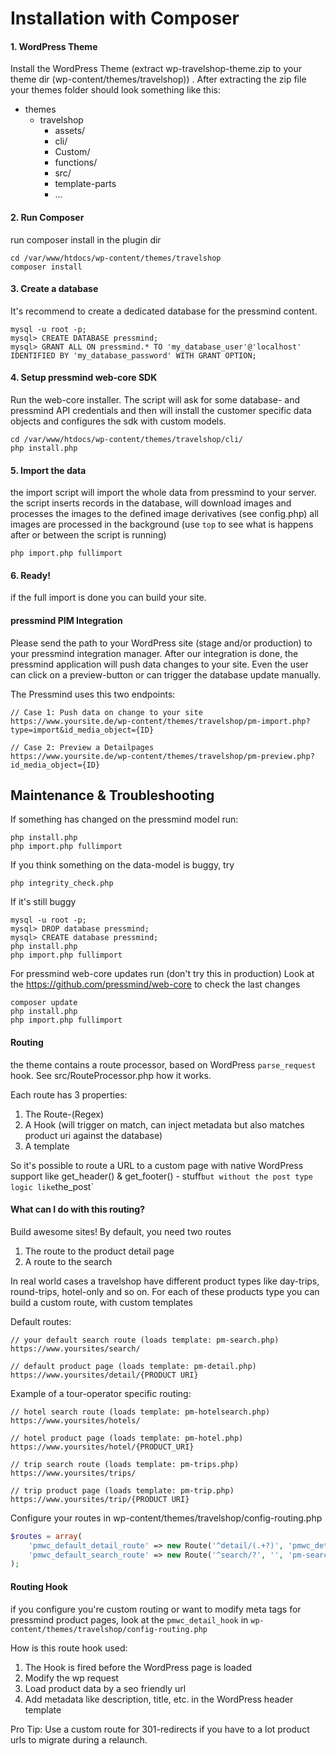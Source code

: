 # Installation with Composer
#### 1. WordPress Theme
 Install the WordPress Theme (extract wp-travelshop-theme.zip to your theme dir (wp-content/themes/travelshop))  .
 After extracting the zip file your themes folder should look something like this: 
* themes
    * travelshop
        * assets/
        * cli/
        * Custom/
        * functions/
        * src/
        * template-parts
        * ...

#### 2. Run Composer
run composer install in the plugin dir
```shell script
cd /var/www/htdocs/wp-content/themes/travelshop
composer install
```

#### 3. Create a database 
It's recommend to create a dedicated database for the pressmind content.
```shell script
mysql -u root -p;
mysql> CREATE DATABASE pressmind;
mysql> GRANT ALL ON pressmind.* TO 'my_database_user'@'localhost' IDENTIFIED BY 'my_database_password' WITH GRANT OPTION;
```

#### 4. Setup pressmind web-core SDK
Run the web-core installer. 
The script will ask for some database- and pressmind API credentials and then will install the customer specific data objects and configures the sdk with custom models.

```shell script
cd /var/www/htdocs/wp-content/themes/travelshop/cli/
php install.php
```

#### 5. Import the data
the import script will import the whole data from pressmind to your server.
the script inserts records in the database, will download images
and processes the images to the defined image derivatives (see config.php)
all images are processed in the background 
(use `top` to see what is happens after or between the script is running) 

```shell script
php import.php fullimport
```
#### 6. Ready!
if the full import is done you can build your site.


#### pressmind PIM Integration
Please send the path to your WordPress site (stage and/or production) 
to your pressmind integration manager.
After our integration is done, the pressmind application will push data changes to your site.
Even the user can click on a preview-button or can trigger the database update manually.

The Pressmind uses this two endpoints:

```
// Case 1: Push data on change to your site
https://www.yoursite.de/wp-content/themes/travelshop/pm-import.php?type=import&id_media_object={ID}

// Case 2: Preview a Detailpages
https://www.yoursite.de/wp-content/themes/travelshop/pm-preview.php?id_media_object={ID}
```

## Maintenance & Troubleshooting

If something has changed on the pressmind model run:
````shell script
php install.php
php import.php fullimport
````

If you think something on the data-model is buggy, try
````shell script
php integrity_check.php
````

If it's still buggy
````shell script
mysql -u root -p;
mysql> DROP database pressmind;
mysql> CREATE database pressmind;
php install.php
php import.php fullimport
````

For pressmind web-core updates run (don't try this in production)
Look at the https://github.com/pressmind/web-core to check the last changes
```shell script
composer update
php install.php
php import.php fullimport
```

#### Routing
the theme contains a route processor, based on WordPress `parse_request` hook. 
See src/RouteProcessor.php how it works.

Each route has 3 properties:
1. The Route-(Regex)
2. A Hook (will trigger on match, can inject metadata but also matches product uri against the database)
3. A template

So it's possible to route a URL to a custom page with native WordPress 
support like get_header() & get_footer() - stuff`
but without the post type logic like `the_post`

#### What can I do with this routing?
Build awesome sites! By default, you need two routes

1. The route to the product detail page
2. A route to the search

In real world cases a travelshop have different product types like 
day-trips, round-trips, hotel-only and so on. 
For each of these products type you can build a custom route, with custom templates 

Default routes:
```
// your default search route (loads template: pm-search.php)
https://www.yoursites/search/

// default product page (loads template: pm-detail.php)
https://www.yoursites/detail/{PRODUCT URI}

```

Example of a tour-operator specific routing:
```
// hotel search route (loads template: pm-hotelsearch.php)
https://www.yoursites/hotels/

// hotel product page (loads template: pm-hotel.php)
https://www.yoursites/hotel/{PRODUCT_URI}

// trip search route (loads template: pm-trips.php)
https://www.yoursites/trips/

// trip product page (loads template: pm-trip.php)
https://www.yoursites/trip/{PRODUCT URI}

```

Configure your routes in wp-content/themes/travelshop/config-routing.php
```php
$routes = array(
    'pmwc_default_detail_route' => new Route('^detail/(.+?)', 'pmwc_detail_hook', 'pm-detail'),
    'pmwc_default_search_route' => new Route('^search/?', '', 'pm-search'),
);
```
#### Routing Hook
if you configure you're custom routing or want to modify meta tags for pressmind product pages, look at the `pmwc_detail_hook`
in `wp-content/themes/travelshop/config-routing.php` 

How is this route hook used:
1. The Hook is fired before the WordPress page is loaded
2. Modify the wp request
3. Load product data by a seo friendly url
4. Add metadata like description, title, etc. in the WordPress header template

Pro Tip:
Use a custom route for 301-redirects if you have to a lot product urls to migrate during a relaunch. 

